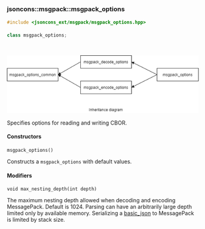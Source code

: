 ### jsoncons::msgpack::msgpack_options

```c++
#include <jsoncons_ext/msgpack/msgpack_options.hpp>

class msgpack_options;
```

<br>

![msgpack_options](diagrams/msgpack_options.png)

Specifies options for reading and writing CBOR.

#### Constructors

    msgpack_options()
Constructs a `msgpack_options` with default values. 

#### Modifiers

    void max_nesting_depth(int depth)
The maximum nesting depth allowed when decoding and encoding MessagePack. 
Default is 1024. Parsing can have an arbitrarily large depth
limited only by available memory. Serializing a [basic_json](../basic_json.md) to
MessagePack is limited by stack size.

